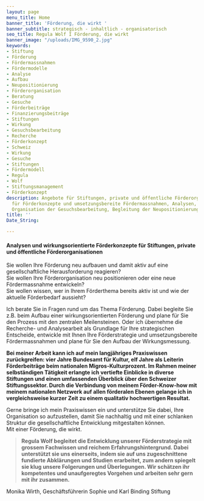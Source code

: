 ```yaml
---
layout: page
menu_title: Home
banner_title: 'Förderung, die wirkt '
banner_subtitle: strategisch - inhaltlich - organisatorisch
seo_title: Regula Wolf I Förderung, die wirkt
banner_image: "/uploads/IMG_9590_2.jpg"
keywords:
- Stiftung
- Förderung
- Fördermassnahmen
- Fördermodelle
- Analyse
- Aufbau
- Neupositionierung
- Förderorganisation
- Beratung
- Gesuche
- Förderbeiträge
- Finanzierungsbeiträge
- Stiftungen
- Wirkung
- Gesuchsbearbeitung
- Recherche
- Förderkonzept
- Schweiz
- Wirkung
- Gesuche
- Stiftungen
- Fördermodell
- Regula
- Wolf
- Stiftungsmanagement
- Förderkonzept
description: Angebote für Stiftungen, private und öffentliche Förderorganisationen
  für Förderkonzepte und umsetzungsbereite Fördermassnahmen, Analysen, Recherchen,
  Organisation der Gesuchsbearbeitung, Begleitung der Neupositionierung
title: ''
Date_String: 

---
```

#### Analysen und wirkungsorientierte Förderkonzepte für Stiftungen, private und öffentliche Förderorganisationen

Sie wollen Ihre Förderung neu aufbauen und damit aktiv auf eine gesellschaftliche Herausforderung reagieren?  
Sie wollen Ihre Förderorganisation neu positionieren oder eine neue Fördermassnahme entwickeln?  
Sie wollen wissen, wer in Ihrem Förderthema bereits aktiv ist und wie der aktuelle Förderbedarf aussieht?

Ich berate Sie in Fragen rund um das Thema Förderung. Dabei begleite Sie z.B. beim Aufbau einer wirkungsorientierten Förderung und plane für Sie den Prozess mit den zentralen Meilensteinen. Oder ich übernehme die Recherche- und Analysearbeit als Grundlage für Ihre strategischen Entscheide, entwickle mit Ihnen Ihre Förderstrategie und umsetzungsbereite Fördermassnahmen und plane für Sie den Aufbau der Wirkungsmessung.

**Bei meiner Arbeit kann ich auf mein langjähriges Praxiswissen zurückgreifen: vier Jahre Bundesamt für Kultur, elf Jahre als Leiterin Förderbeiträge beim nationalen Migros-Kulturprozent. Im Rahmen meiner selbständigen Tätigkeit erlangte ich vertiefte Einblicke in diverse Stiftungen und einen umfassenden Überblick über den Schweizer Stiftungssektor. Durch die Verbindung von meinem Förder-Know-how mit meinem nationalen Netzwerk auf allen förderalen Ebenen gelange ich in vergleichsweise kurzer Zeit zu einem qualitativ hochwertigen Resultat.**

Gerne bringe ich mein Praxiswissen ein und unterstütze Sie dabei, Ihre Organisation so aufzustellen, damit Sie nachhaltig und mit einer schlanken Struktur die gesellschaftliche Entwicklung mitgestalten können.  
Mit einer Förderung, die wirkt.

> **Regula Wolf begleitet die Entwicklung unserer Förderstrategie mit grossem Fachwissen und reichem Erfahrungshintergrund. Dabei unterstützt sie uns einerseits, indem sie auf uns zugeschnittene fundierte Abklärungen und Studien erarbeitet, zum andern spiegelt sie klug unsere Folgerungen und Überlegungen. Wir schätzen ihr kompetentes und unaufgeregtes Vorgehen und arbeiten sehr gern mit ihr zusammen.**

Monika Wirth, Geschäftsführerin Sophie und Karl Binding Stiftung